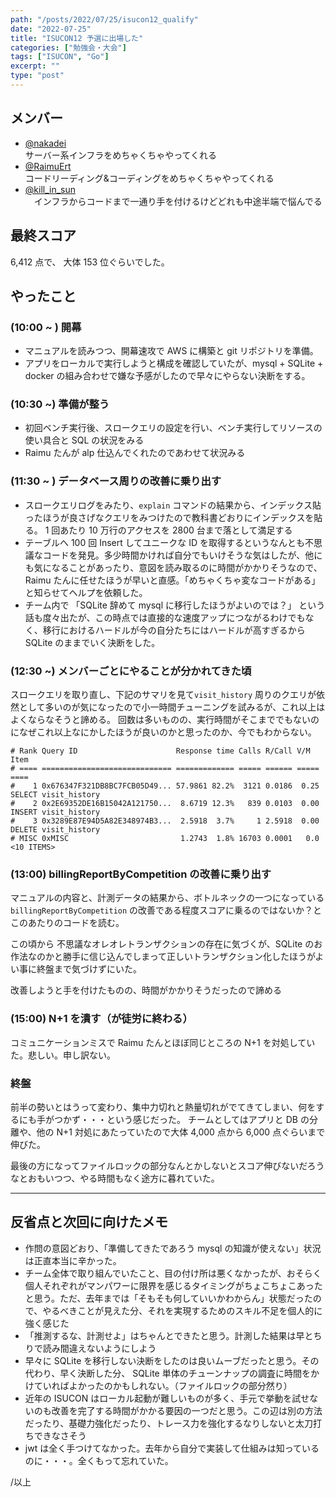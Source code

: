 ```yaml
---
path: "/posts/2022/07/25/isucon12_qualify"
date: "2022-07-25"
title: "ISUCON12 予選に出場した"
categories: ["勉強会・大会"]
tags: ["ISUCON", "Go"]
excerpt: ""
type: "post"
---
```


## メンバー

- [@nakadei](https://twitter.com/nakadeng) <br/>
  サーバー系インフラをめちゃくちゃやってくれる
- [@RaimuErt](https://twitter.com/RaimuErt) <br/>
  コードリーディング&コーディングをめちゃくちゃやってくれる
- [@kill_in_sun](https://twitter.com/kill_in_sun) <br/>
  　インフラからコードまで一通り手を付けるけどどれも中途半端で悩んでる

## 最終スコア

6,412 点で、 大体 153 位ぐらいでした。

## やったこと

### (10:00 ~ ) 開幕

- マニュアルを読みつつ、開幕速攻で AWS に構築と git リポジトリを準備。
- アプリをローカルで実行しようと構成を確認していたが、mysql + SQLite + docker の組み合わせで嫌な予感がしたので早々にやらない決断をする。

### (10:30 ~) 準備が整う

- 初回ベンチ実行後、スロークエリの設定を行い、ベンチ実行してリソースの使い具合と SQL の状況をみる
- Raimu たんが alp 仕込んでくれたのであわせて状況みる

### (11:30 ~ ) データベース周りの改善に乗り出す

- スロークエリログをみたり、`explain` コマンドの結果から、インデックス貼ったほうが良さげなクエリをみつけたので教科書どおりにインデックスを貼る。
  1 回あたり 10 万行のアクセスを 2800 台まで落として満足する
- テーブルへ 100 回 Insert してユニークな ID を取得するというなんとも不思議なコードを発見。多少時間かければ自分でもいけそうな気はしたが、他にも気になることがあったり、意図を読み取るのに時間がかかりそうなので、Raimu たんに任せたほうが早いと直感。「めちゃくちゃ変なコードがある」と知らせてヘルプを依頼した。
- チーム内で 「SQLite 辞めて mysql に移行したほうがよいのでは？」 という話も度々出たが、この時点では直接的な速度アップにつながるわけでもなく、移行におけるハードルが今の自分たちにはハードルが高すぎるから SQLite のままでいく決断をした。

### (12:30 ~) メンバーごとにやることが分かれてきた頃

スロークエリを取り直し、下記のサマリを見て`visit_history` 周りのクエリが依然として多いのが気になったので小一時間チューニングを試みるが、これ以上はよくならなそうと諦める。
回数は多いものの、実行時間がそこまででもないのになぜこれ以上なにかしたほうが良いのかと思ったのか、今でもわからない。

```
# Rank Query ID                      Response time Calls R/Call V/M   Item
# ==== ============================= ============= ===== ====== ===== ====
#    1 0x676347F321DB8BC7FCB05D49... 57.9861 82.2%  3121 0.0186  0.25 SELECT visit_history
#    2 0x2E69352DE16B15042A121750...  8.6719 12.3%   839 0.0103  0.00 INSERT visit_history
#    3 0x3289E87E94D5A82E348974B3...  2.5918  3.7%     1 2.5918  0.00 DELETE visit_history
# MISC 0xMISC                         1.2743  1.8% 16703 0.0001   0.0 <10 ITEMS>
```

### (13:00) billingReportByCompetition の改善に乗り出す

マニュアルの内容と、計測データの結果から、ボトルネックの一つになっている `billingReportByCompetition` の改善である程度スコアに乗るのではないか？とこのあたりのコードを読む。

この頃から 不思議なオレオレトランザクションの存在に気づくが、SQLite のお作法なのかと勝手に信じ込んでしまって正しいトランザクション化したほうがよい事に終盤まで気づけずにいた。

改善しようと手を付けたものの、時間がかかりそうだったので諦める

### (15:00) N+1 を潰す（が徒労に終わる）

コミュニケーションミスで Raimu たんとほぼ同じところの N+1 を対処していた。悲しい。申し訳ない。

### 終盤

前半の勢いとはうって変わり、集中力切れと熱量切れがでてきてしまい、何をするにも手がつかず・・・という感じだった。
チームとしてはアプリと DB の分離や、他の N+1 対処にあたっていたので大体 4,000 点から 6,000 点ぐらいまで伸びた。

最後の方になってファイルロックの部分なんとかしないとスコア伸びないだろうなとおもいつつ、やる時間もなく途方に暮れていた。

---

## 反省点と次回に向けたメモ

- 作問の意図どおり、「準備してきたであろう mysql の知識が使えない」状況は正直本当に辛かった。
- チーム全体で取り組んでいたこと、目の付け所は悪くなかったが、おそらく個人それぞれがマンパワーに限界を感じるタイミングがちょこちょこあったと思う。ただ、去年までは「そもそも何していいかわからん」状態だったので、やるべきことが見えた分、それを実現するためのスキル不足を個人的に強く感じた
- 「推測するな、計測せよ」はちゃんとできたと思う。計測した結果は早とちりで読み間違えないようにしよう
- 早々に SQLite を移行しない決断をしたのは良いムーブだったと思う。その代わり、早く決断した分、 SQLite 単体のチューンナップの調査に時間をかけていればよかったのかもしれない。（ファイルロックの部分然り）
- 近年の ISUCON はローカル起動が難しいものが多く、手元で挙動を試せないのも改善を完了する時間がかかる要因の一つだと思う。この辺は別の方法だったり、基礎力強化だったり、トレース力を強化するなりしないと太刀打ちできなさそう
- jwt は全く手つけてなかった。去年から自分で実装して仕組みは知っているのに・・・。全くもって忘れていた。

/以上
